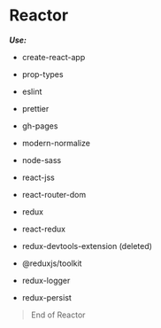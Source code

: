# Reactor

**_Use:_**

- create-react-app
- prop-types
- eslint
- prettier
- gh-pages
- modern-normalize
- node-sass
- react-jss
- react-router-dom

- redux
- react-redux
- redux-devtools-extension (deleted)
- @reduxjs/toolkit
- redux-logger
- redux-persist

> End of Reactor
